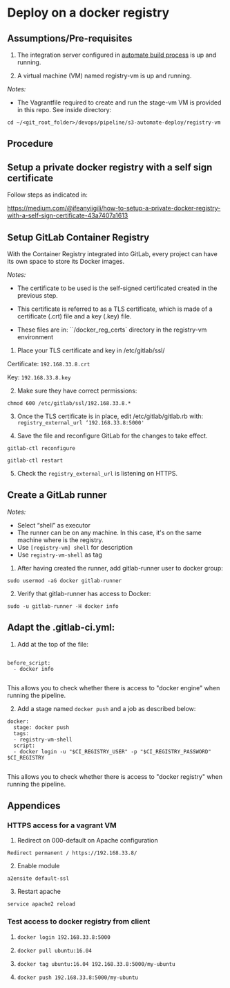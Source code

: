 # Deploy on a docker registry 


## Assumptions/Pre-requisites

1. The integration server configured in [automate build process](../../s2-automate-build/README.md) is up and running.

2. A virtual machine (VM) named registry-vm is up and running.

*Notes:*<br>
- The Vagrantfile required to create and run the stage-vm VM is provided in this repo. See inside directory:<br>

`cd ~/<git_root_folder>/devops/pipeline/s3-automate-deploy/registry-vm`



## Procedure 


## Setup a private docker registry with a self sign certificate

Follow steps as indicated in:<br>

https://medium.com/@ifeanyiigili/how-to-setup-a-private-docker-registry-with-a-self-sign-certificate-43a7407a1613



## Setup GitLab Container Registry

With the Container Registry integrated into GitLab, every project can have its own space to store its Docker images.

*Notes:*<br>
- The certificate to be used is the self-signed certificated created in the previous step.

- This certificate is referred to as a TLS certificate, which is made of a certificate (.crt) file and a key (.key) file.

- These files are in: ``/docker_reg_certs` directory in the registry-vm environment



1. Place your TLS certificate and key in /etc/gitlab/ssl/

Certificate: `192.168.33.8.crt` 

Key: `192.168.33.8.key`
    
    
2. Make sure they have correct permissions:

`chmod 600 /etc/gitlab/ssl/192.168.33.8.*`


3. Once the TLS certificate is in place, edit /etc/gitlab/gitlab.rb with:
`registry_external_url ‘192.168.33.8:5000'`



4. Save the file and reconfigure GitLab for the changes to take effect.

`gitlab-ctl reconfigure`

`gitlab-ctl restart`


5. Check the `registry_external_url` is listening on HTTPS.






## Create a GitLab runner

*Notes:*<br>
- Select “shell” as executor
- The runner can be on any machine. In this case, it's on the same machine where is the registry.
- Use `[registry-vm] shell` for description
- Use `registry-vm-shell` as tag 


1. After having created the runner, add gitlab-runner user to docker group:

`sudo usermod -aG docker gitlab-runner`

2. Verify that gitlab-runner has access to Docker:

`sudo -u gitlab-runner -H docker info`





## Adapt the .gitlab-ci.yml:


1. Add at the top of the file:

```

before_script:
  - docker info


```


This allows you to check whether there is access to "docker engine" when running the pipeline.




2. Add a stage named `docker push` and a job as described below:


```
docker:
  stage: docker push
  tags:
  - registry-vm-shell
  script:
  - docker login -u "$CI_REGISTRY_USER" -p "$CI_REGISTRY_PASSWORD" $CI_REGISTRY
 
```

This allows you to check whether there is access to "docker registry" when running the pipeline.





## Appendices 


### HTTPS access for a vagrant VM

1. Redirect on 000-default on Apache configuration
 
`Redirect permanent / https://192.168.33.8/`

2. Enable module

`a2ensite default-ssl`

3. Restart apache

`service apache2 reload`







### Test access to docker registry from client

1. `docker login 192.168.33.8:5000`

2. `docker pull ubuntu:16.04`

3. `docker tag ubuntu:16.04 192.168.33.8:5000/my-ubuntu`

4. `docker push 192.168.33.8:5000/my-ubuntu`







